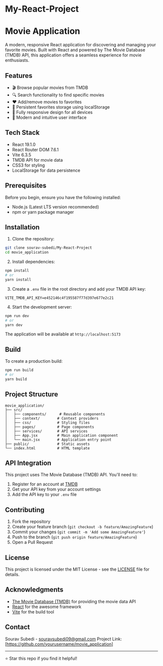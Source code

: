 # My-React-Project
# Movie Application

A modern, responsive React application for discovering and managing your favorite movies. Built with React and powered by The Movie Database (TMDB) API, this application offers a seamless experience for movie enthusiasts.

## Features

- 🎬 Browse popular movies from TMDB
- 🔍 Search functionality to find specific movies
- ❤️ Add/remove movies to favorites
- 💾 Persistent favorites storage using localStorage
- 📱 Fully responsive design for all devices
- 🎨 Modern and intuitive user interface

## Tech Stack

- React 19.1.0
- React Router DOM 7.6.1
- Vite 6.3.5
- TMDB API for movie data
- CSS3 for styling
- LocalStorage for data persistence

## Prerequisites

Before you begin, ensure you have the following installed:
- Node.js (Latest LTS version recommended)
- npm or yarn package manager

## Installation

1. Clone the repository:
```bash
git clone sourav-subedi/My-React-Project
cd movie_application
```

2. Install dependencies:
```bash
npm install
# or
yarn install
```

3. Create a `.env` file in the root directory and add your TMDB API key:
```env
VITE_TMDB_API_KEY=e452146c4f195587f77d397e677e2c21
```

4. Start the development server:
```bash
npm run dev
# or
yarn dev
```

The application will be available at `http://localhost:5173`

## Build

To create a production build:

```bash
npm run build
# or
yarn build
```

## Project Structure

```
movie_application/
├── src/
│   ├── components/      # Reusable components
│   ├── context/        # Context providers
│   ├── css/            # Styling files
│   ├── pages/          # Page components
│   ├── services/       # API services
│   ├── App.jsx         # Main application component
│   └── main.jsx        # Application entry point
├── public/             # Static assets
└── index.html          # HTML template
```

## API Integration

This project uses The Movie Database (TMDB) API. You'll need to:
1. Register for an account at [TMDB](https://www.themoviedb.org/)
2. Get your API key from your account settings
3. Add the API key to your `.env` file

## Contributing

1. Fork the repository
2. Create your feature branch (`git checkout -b feature/AmazingFeature`)
3. Commit your changes (`git commit -m 'Add some AmazingFeature'`)
4. Push to the branch (`git push origin feature/AmazingFeature`)
5. Open a Pull Request

## License

This project is licensed under the MIT License - see the [LICENSE](LICENSE) file for details.

## Acknowledgments

- [The Movie Database (TMDB)](https://www.themoviedb.org/) for providing the movie data API
- [React](https://reactjs.org/) for the awesome framework
- [Vite](https://vitejs.dev/) for the build tool

## Contact

Sourav Subedi - souravsubedi09@gmail.com
Project Link: [https://github.com/yourusername/movie_application]

---
⭐️ Star this repo if you find it helpful!
